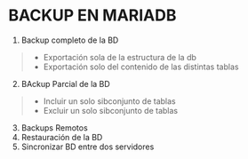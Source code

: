 # BACKUP EN MARIADB

1. Backup completo de la BD
> - Exportación sola de la estructura de la db
> - Exportación solo del contenido de las distintas tablas

2. BAckup Parcial de la BD
> - Incluir un solo sibconjunto de tablas
> - Excluir un solo sibconjunto de tablas

3. Backups Remotos
4. Restauración de la BD
5. Sincronizar BD entre dos servidores




